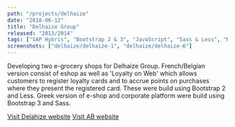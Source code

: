 ```yaml
---
path: "/projects/delhaize"
date: "2018-06-12"
title: "Delhaize Group"
released: "2013/2014"
tags: ["SAP Hybris", "Bootstrap 2 & 3", "JavaScript", "Sass & Less", "Responsive"]
screenshots: ["delhaize/delhaize-1", "delhaize/delhaize-6"]
---
```


Developing two e-grocery shops for Delhaize Group. French/Belgian version consist of eshop as well as 'Loyalty on Web' which allows customers to register loyalty cards and to accrue points on purchases where they present the registered card. These were build using Bootstrap 2 and Less. Greek version of e-shop and corporate platform were build using Bootstrap 3 and Sass.

<a href="http://shop.delhaize.be/" class="button">Visit Delahize website</a>
<a href="http://www.ab.gr/click2shop/" class="button">Visit AB website</a>
